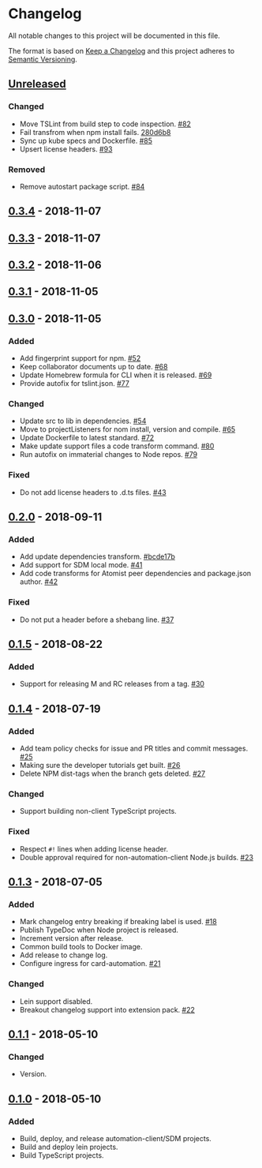 # Changelog

All notable changes to this project will be documented in this file.

The format is based on [Keep a Changelog](http://keepachangelog.com/)
and this project adheres to [Semantic Versioning](http://semver.org/).

## [Unreleased](https://github.com/atomist/atomist-sdm/compare/0.3.4...HEAD)

### Changed

-   Move TSLint from build step to code inspection. [#82](https://github.com/atomist/atomist-sdm/issues/82)
-   Fail transfrom when npm install fails. [280d6b8](https://github.com/atomist/atomist-sdm/commit/280d6b893ac2c3c5d09454c0155971d8e1dec53e)
-   Sync up kube specs and Dockerfile. [#85](https://github.com/atomist/atomist-sdm/issues/85)
-   Upsert license headers. [#93](https://github.com/atomist/atomist-sdm/issues/93)

### Removed

-   Remove autostart package script. [#84](https://github.com/atomist/atomist-sdm/issues/84)

## [0.3.4](https://github.com/atomist/atomist-sdm/compare/0.3.3...0.3.4) - 2018-11-07

## [0.3.3](https://github.com/atomist/atomist-sdm/compare/0.3.2...0.3.3) - 2018-11-07

## [0.3.2](https://github.com/atomist/atomist-sdm/compare/0.3.1...0.3.2) - 2018-11-06

## [0.3.1](https://github.com/atomist/atomist-sdm/compare/0.3.0...0.3.1) - 2018-11-05

## [0.3.0](https://github.com/atomist/atomist-sdm/compare/0.2.0...0.3.0) - 2018-11-05

### Added

-   Add fingerprint support for npm. [#52](https://github.com/atomist/atomist-sdm/issues/52)
-   Keep collaborator documents up to date. [#68](https://github.com/atomist/atomist-sdm/issues/68)
-   Update Homebrew formula for CLI when it is released. [#69](https://github.com/atomist/atomist-sdm/issues/69)
-   Provide autofix for tslint.json. [#77](https://github.com/atomist/atomist-sdm/issues/77)

### Changed

-   Update src to lib in dependencies. [#54](https://github.com/atomist/atomist-sdm/issues/54)
-   Move to projectListeners for nom install, version and compile. [#65](https://github.com/atomist/atomist-sdm/issues/65)
-   Update Dockerfile to latest standard. [#72](https://github.com/atomist/atomist-sdm/issues/72)
-   Make update support files a code transform command. [#80](https://github.com/atomist/atomist-sdm/issues/80)
-   Run autofix on immaterial changes to Node repos. [#79](https://github.com/atomist/atomist-sdm/issues/79)

### Fixed

-   Do not add license headers to .d.ts files. [#43](https://github.com/atomist/atomist-sdm/issues/43)

## [0.2.0](https://github.com/atomist/atomist-sdm/compare/0.1.5...0.2.0) - 2018-09-11

### Added

-   Add update dependencies transform. [#bcde17b](https://github.com/atomist/atomist-sdm/commit/bcde17b9e09a0f27f14884892599004adc3ffce4)
-   Add support for SDM local mode. [#41](https://github.com/atomist/atomist-sdm/issues/41)
-   Add code transforms for Atomist peer dependencies and package.json author. [#42](https://github.com/atomist/atomist-sdm/issues/42)

### Fixed

-   Do not put a header before a shebang line. [#37](https://github.com/atomist/atomist-sdm/issues/37)

## [0.1.5](https://github.com/atomist/atomist-sdm/compare/0.1.4...0.1.5) - 2018-08-22

### Added

-   Support for releasing M and RC releases from a tag. [#30](https://github.com/atomist/atomist-sdm/issues/30)

## [0.1.4](https://github.com/atomist/atomist-sdm/compare/0.1.3...0.1.4) - 2018-07-19

### Added

-   Add team policy checks for issue and PR titles and commit messages. [#25](https://github.com/atomist/atomist-sdm/issues/25)
-   Making sure the developer tutorials get built. [#26](https://github.com/atomist/atomist-sdm/issues/26)
-   Delete NPM dist-tags when the branch gets deleted. [#27](https://github.com/atomist/atomist-sdm/issues/27)

### Changed

-   Support building non-client TypeScript projects.

### Fixed

-   Respect `#!` lines when adding license header.
-   Double approval required for non-automation-client Node.js builds. [#23](https://github.com/atomist/atomist-sdm/issues/23)

## [0.1.3](https://github.com/atomist/atomist-sdm/compare/0.1.1...0.1.3) - 2018-07-05

### Added

-   Mark changelog entry breaking if breaking label is used. [#18](https://github.com/atomist/atomist-sdm/issues/18)
-   Publish TypeDoc when Node project is released.
-   Increment version after release.
-   Common build tools to Docker image.
-   Add release to change log.
-   Configure ingress for card-automation. [#21](https://github.com/atomist/atomist-sdm/issues/21)

### Changed

-   Lein support disabled.
-   Breakout changelog support into extension pack. [#22](https://github.com/atomist/atomist-sdm/issues/22)

## [0.1.1](https://github.com/atomist/atomist-sdm/compare/0.1.0...0.1.1) - 2018-05-10

### Changed

-   Version.

## [0.1.0](https://github.com/atomist/atomist-sdm/tree/0.1.0) - 2018-05-10

### Added

-   Build, deploy, and release automation-client/SDM projects.
-   Build and deploy lein projects.
-   Build TypeScript projects.
